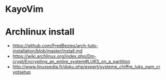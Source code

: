 # KayoVim

# Archlinux install

* https://github.com/FredBezies/arch-tuto-installation/blob/master/install.md
* https://wiki.archlinux.org/index.php/Dm-crypt/Encrypting_an_entire_system#LUKS_on_a_partition
* http://www.linuxpedia.fr/doku.php/expert/systeme_chiffre_luks_pam_cryptsetup
